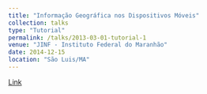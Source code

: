 ```yaml
---
title: "Informação Geográfica nos Dispositivos Móveis"
collection: talks
type: "Tutorial"
permalink: /talks/2013-03-01-tutorial-1
venue: "JINF - Instituto Federal do Maranhão"
date: 2014-12-15
location: "São Luis/MA"
---
```


[Link](https://pt.slideshare.net/skosta/informao-geogrfica-nos-dispositivos-mveis)
